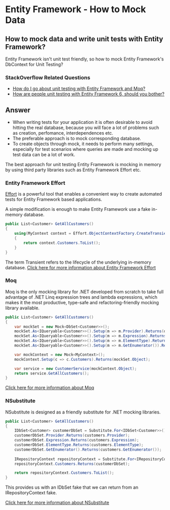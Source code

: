 # Entity Framework - How to Mock Data

## How to mock data and write unit tests with Entity Framework?
 

Entity Framework isn't unit test friendly, so how to mock Entity Framework's DbContext for Unit Testing?

### StackOverflow Related Questions

 - [How do I go about unit testing with Entity Framework and Moq?](https://stackoverflow.com/questions/45558470/how-do-i-go-about-unit-testing-with-entity-framework-and-moq)
 - [How are people unit testing with Entity Framework 6, should you bother?](https://stackoverflow.com/questions/22690877/how-are-people-unit-testing-with-entity-framework-6-should-you-bother)

## Answer

 - When writing tests for your application it is often desirable to avoid hitting the real database, because you will face a lot of problems such as creation, perfomance, interdependences etc. 
 - The preferable approach is to mock corresponding database.
 - To create objects through mock, it needs to perform many settings, especially for test scenarios where queries are made and mocking up test data can be a lot of work.

The best approach for unit testing Entity Framework is mocking in memory by using third party libraries such as Entity Framework Effort etc.

### Entity Framework Effort

[Effort](http://entityframework-effort.net/) is a powerful tool that enables a convenient way to create automated tests for Entity Framework based applications.

A simple modification is enough to make Entity Framework use a fake in-memory database.


```csharp
public List<Customer> GetAllCustomers()
{
    using(MyContext context = Effort.ObjectContextFactory.CreateTransient<MyContext>())
    {
        return context.Customers.ToList();
    }
}
```

The term Transient refers to the lifecycle of the underlying in-memory database. [Click here for more information about Entity Framework Effort](http://entityframework-effort.net/overview)

### Moq

Moq is the only mocking library for .NET developed from scratch to take full advantage of .NET Linq expression trees and lambda expressions, which makes it the most productive, type-safe and refactoring-friendly mocking library available.


```csharp
public List<Customer> GetAllCustomers()
{
    var mockSet = new Mock<DbSet<Customer>>();
    mockSet.As<IQueryable<Customer>>().Setup(m => m.Provider).Returns(data.Provider);
    mockSet.As<IQueryable<Customer>>().Setup(m => m.Expression).Returns(data.Expression);
    mockSet.As<IQueryable<Customer>>().Setup(m => m.ElementType).Returns(data.ElementType);
    mockSet.As<IQueryable<Customer>>().Setup(m => m.GetEnumerator()).Returns(data.GetEnumerator());

    var mockContext = new Mock<MyContext>();
    mockContext.Setup(c => c.Customers).Returns(mockSet.Object);

    var service = new CustomerService(mockContext.Object);
    return service.GetAllCustomers();
}
```

[Click here for more information about Moq](https://github.com/Moq/moq4)

### NSubstitute 

NSubstitute is designed as a friendly substitute for .NET mocking libraries.


```csharp
public List<Customer> GetAllCustomers()
{
    IDbSet<Customer> customerDbSet = Substitute.For<IDbSet<Customer>>();
    customerDbSet.Provider.Returns(customers.Provider);
    customerDbSet.Expression.Returns(customers.Expression);
    customerDbSet.ElementType.Returns(customers.ElementType);
    customerDbSet.GetEnumerator().Returns(customers.GetEnumerator());
    
    IRepositoryContext repositoryContext = Substitute.For<IRepositoryContext>();
    repositoryContext.Customers.Returns(customerDbSet);

    return repositoryContext.Customers.ToList();
}
```

This provides us with an IDbSet<Customer> fake that we can return from an IRepositoryContext fake.

[Click here for more information about NSubstitute](http://nsubstitute.github.io/help/getting-started/)